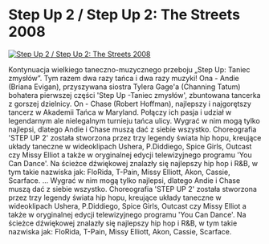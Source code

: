 Step Up 2 / Step Up 2: The Streets 2008 
=============
[![Step Up 2 / Step Up 2: The Streets 2008 ](http://vidos.pl/images/player.gif)](http://vidos.pl/step-up-2-step-up-2-the-streets-2008)

 Kontynuacja wielkiego taneczno-muzycznego przeboju „Step Up: Taniec zmysłów”. Tym razem dwa razy  tańca i dwa razy  muzyki! Ona - Andie (Briana Evigan), przyszywana siostra Tylera Gage'a (Channing Tatum) bohatera pierwszej części 'Step Up -Taniec zmysłów', zbuntowana tancerka z gorszej dzielnicy. On - Chase (Robert Hoffman), najlepszy i najgorętszy tancerz w Akademii Tańca w Maryland. Połączy ich pasja i udział w legendarnym ale nielegalnym turnieju tańca ulicy. Wygrać w nim mogą tylko najlepsi, dlatego Andie i Chase muszą dać z siebie wszystko. Choreografia 'STEP UP 2' została stworzona przez trzy legendy świata hip hopu, kreujące układy taneczne w wideoklipach Ushera, P.Diddiego, Spice Girls, Outcast czy Missy Elliot a także w oryginalnej edycji telewizyjnego programu 'You Can Dance'. Na ścieżce dźwiękowej znalazły się najlepszy hip hop i R&B, w tym takie nazwiska jak: FloRida, T-Pain, Missy Elliott, Akon, Cassie, Scarface.   ... Wygrać w nim mogą tylko najlepsi, dlatego Andie i Chase muszą dać z siebie wszystko. Choreografia 'STEP UP 2' została stworzona przez trzy legendy świata hip hopu, kreujące układy taneczne w wideoklipach Ushera, P.Diddiego, Spice Girls, Outcast czy Missy Elliot a także w oryginalnej edycji telewizyjnego programu 'You Can Dance'. Na ścieżce dźwiękowej znalazły się najlepszy hip hop i R&B, w tym takie nazwiska jak: FloRida, T-Pain, Missy Elliott, Akon, Cassie, Scarface.

